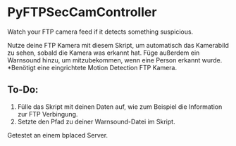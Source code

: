 # PyFTPSecCamController
Watch your FTP camera feed if it detects something suspicious.

Nutze deine FTP Kamera mit diesem Skript, um automatisch das Kamerabild zu sehen, sobald die Kamera was erkannt hat. Füge außerdem ein Warnsound hinzu, um mitzubekommen, wenn eine Person erkannt wurde.
*Benötigt eine eingrichtete Motion Detection FTP Kamera.

## To-Do:
1. Fülle das Skript mit deinen Daten auf, wie zum Beispiel die Information zur FTP Verbingung.
2. Setzte den Pfad zu deiner Warnsound-Datei im Skript.

Getestet an einem bplaced Server.

